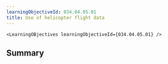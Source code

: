 ```yaml
---
learningObjectiveId: 034.04.05.01
title: Use of helicopter flight data
---
```


```tsx eval
<LearningOBjectives learningObjectiveId={034.04.05.01} />
```

## Summary
